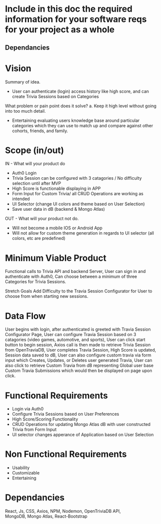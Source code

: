 # Include in this doc the required information for your software reqs for your project as a whole

## Dependancies

# Vision
Summary of idea.
- User can authenticate (login) access history like high score, and can create Trivia Sessions based on Categories

What problem or pain point does it solve? a. Keep it high level without going into too much detail.
- Entertaining evaluating users knowledge base around particular categories which they can use to match up and compare against other cohorts, friends, and family.

# Scope (in/out)
IN - What will your product do
- Auth0 Login 
- Trivia Session can be configured with 3 catagories / No difficulty selection until after MVP
- High Score is functionable displaying in APP
- Form Input for Custom Trivia/ all CRUD Operations are working as intended 
- UI Selector (change UI colors and theme based on User Selection)
- Save user data in dB (backend & Mongo Atlas)

OUT - What will your product not do.
- Will not become a mobile IOS or Android App
- Will not allow for custom theme generation in regards to UI selector (all colors, etc are predefined)

# Minimum Viable Product
Functional calls to Trivia API and backend Server, User can sign in and authenticate with Auth0, Can choose between a minimum of three Categories for Trivia Sessions.

Stretch Goals
Add Difficulty to the Travia Session Configurator for User to choose from when starting new sessions.

# Data Flow
User begins with login, after authenticated is greeted with Travia Session Configurator Page, User can configure Travia Session based on 3 catagories (video games, automotive, and sports),
User can click start button to begin session, Axios call is then made to retrieve Trivia Session from OpenTraviaDB, User completes Travia Session, High Score is updated, Session data saved to dB, User can also configure custom travia via form input which Creates, Updates, or Deletes user generated Travia, User can also click to retrieve Custom Travia from dB representing Global user base Custom Travia Submissions which would then be displayed on page upon click.

# Functional Requirements 
- Login via Auth0
- Configure Trivia Sessions based on User Preferences
- High Score/Scoring Functionality
- CRUD Operations for updating Mongo Atlas dB with user constructed Trivia from Form Input
- UI selector changes apperance of Application based on User Selection

# Non Functional Requirements
- Usability 
- Customizable 
- Entertaining 


# Dependancies

React,
Js,
CSS,
Axios,
NPM,
Nodemon,
OpenTriviaDB API,  
MongoDB,
Mongo Atlas,
React-Bootstrap

